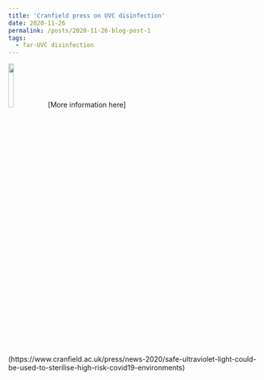 ```yaml
---
title: 'Cranfield press on UVC disinfection'
date: 2020-11-26
permalink: /posts/2020-11-26-blog-post-1
tags:
  - far-UVC disinfection
---
```

<img width="15%" src='website/images/uv.png'>
[More information here](https://www.cranfield.ac.uk/press/news-2020/safe-ultraviolet-light-could-be-used-to-sterilise-high-risk-covid19-environments)
